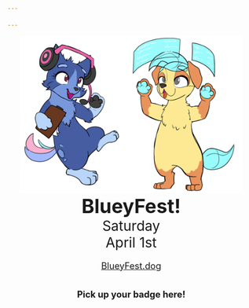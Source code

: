 ```yaml
---

---
```


<style type="text/css">
.discord-box {
	margin-left: auto;
	margin-right: auto;
	width: 480px;
	max-width: 90vw;
	border: 1px solid #aebbea;
	background-color: #104466;
	border-radius: 5px;
	padding: 10px;
	text-align: center;
}

p {
	font-size: 1.3em;
}

.vendors h2 {
	margin-top: 0;
}

.vendors p:last-child {
	margin-bottom: 0;
}

.content > div {
	display: flex;
}
</style>
<div style="display: inline-block; list-style: none; margin-left: auto; margin-right: auto; max-width: 1200px; flex-grow: 1; text-align: center; align-items: center " class="main">
	<div style="display:inline-block; text-align: center; flex-grow: 1;  max-width: 1200px">
        <img id="schedule" src="/images/AnthroDogs.png" style="width: 90%; max-width:900px;" >
    </div>
	<div class="text-box" style="display:inline-block; flex-grow: 1; flex-direction: column; justify-content: space-around; text-align: center; flex-grow: 1; width: 500px;">
			<h1 style="font-size: 2.8em; margin: 0">BlueyFest!</h1>
			<p style="font-size: 2em; margin: 0">Saturday <br> April 1st</p>
            <p><a href="https://blueyfest.dog/"> BlueyFest.dog</a></p>
    </div>
    <div>
        <!-- <p> some sort of tag line here </p> -->
    </div>
    <!-- <div class="discord-box"> -->
    <div>
        <p style="font-weight: bold;">Pick up your badge here!</p>
        <p><a href="https://discord.gg/nSDGJCg" class="discord" style="height: 100px; width: 300px;"></a><br>
        <span id="onlineSpan" style="font-weight: normal;"></span></p>
    </div>
</div>


<script type="text/javascript">
var onlineSpan = document.getElementById('onlineSpan');
if (window.fetch) {
	async function update() {
		let result = await fetch("https://discordapp.com/api/guilds/690991376514547754/widget.json");
		let json = await result.json();
		let online = json['presence_count'];
		if (online) {
			if (online.toLocaleString) {
				online = online.toLocaleString();
			} else {
				online = online.toString();
			}
			onlineSpan.innerHTML =  online + ' online now!';
		}
	}
	update();
	setTimeout(update, 300000);
}
</script>
